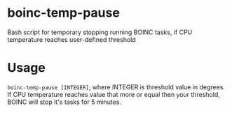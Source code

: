 # boinc-temp-pause
Bash script for temporary stopping running BOINC tasks, if CPU temperature reaches user-defined threshold
# Usage
`boinc-temp-pause [INTEGER]`, where INTEGER is threshold value in degrees. If CPU temperature reaches value that more or equal then your threshold, BOINC will stop it's tasks for 5 minutes.
